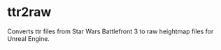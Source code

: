# ttr2raw
Converts ttr files from Star Wars Battlefront 3 to raw heightmap files for Unreal Engine.
